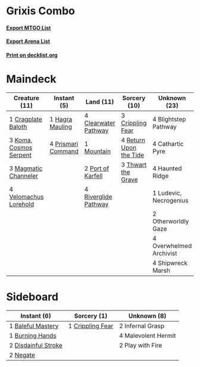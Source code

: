 # Grixis Combo

#### [Export MTGO List](../collection/Grixis%20Combo/Grixis%20Combo.txt)
#### [Export Arena List](../collection/Grixis%20Combo/Grixis%20Combo_arena.txt)
#### [Print on decklist.org](http://decklist.org/?deckmain=4%09Blightstep%20Pathway%0A4%09Cathartic%20Pyre%0A4%09Clearwater%20Pathway%0A1%09Cragplate%20Baloth%0A3%09Crippling%20Fear%0A1%09Hagra%20Mauling%0A4%09Haunted%20Ridge%0A3%09Koma,%20Cosmos%20Serpent%0A1%09Ludevic,%20Necrogenius%0A3%09Magmatic%20Channeler%0A1%09Mountain%0A2%09Otherworldly%20Gaze%0A4%09Overwhelmed%20Archivist%0A2%09Port%20of%20Karfell%0A4%09Prismari%20Command%0A4%09Return%20Upon%20the%20Tide%0A4%09Riverglide%20Pathway%0A4%09Shipwreck%20Marsh%0A3%09Thwart%20the%20Grave%0A4%09Velomachus%20Lorehold&deckside=1%09Baleful%20Mastery%0A1%09Burning%20Hands%0A1%09Crippling%20Fear%0A2%09Disdainful%20Stroke%0A2%09Infernal%20Grasp%0A4%09Malevolent%20Hermit%0A2%09Negate%0A2%09Play%20with%20Fire)
# Maindeck

|                                          Creature (11)                                          |                                         Instant (5)                                         |                                           Land (11)                                           |                                          Sorcery (10)                                           |     Unknown (23)      |
|-------------------------------------------------------------------------------------------------|---------------------------------------------------------------------------------------------|-----------------------------------------------------------------------------------------------|-------------------------------------------------------------------------------------------------|-----------------------|
|1 [Cragplate Baloth](http://gatherer.wizards.com/Pages/Card/Details.aspx?multiverseid=491829)    |1 [Hagra Mauling](http://gatherer.wizards.com/Pages/Card/Details.aspx?multiverseid=491741)   |4 [Clearwater Pathway](http://gatherer.wizards.com/Pages/Card/Details.aspx?multiverseid=491913)|3 [Crippling Fear](http://gatherer.wizards.com/Pages/Card/Details.aspx?multiverseid=503690)      |4 Blightstep Pathway   |
|3 [Koma, Cosmos Serpent](http://gatherer.wizards.com/Pages/Card/Details.aspx?multiverseid=503837)|4 [Prismari Command](http://gatherer.wizards.com/Pages/Card/Details.aspx?multiverseid=513706)|1 [Mountain](http://gatherer.wizards.com/Pages/Card/Details.aspx?multiverseid=439859)          |4 [Return Upon the Tide](http://gatherer.wizards.com/Pages/Card/Details.aspx?multiverseid=503715)|4 Cathartic Pyre       |
|3 [Magmatic Channeler](http://gatherer.wizards.com/Pages/Card/Details.aspx?multiverseid=491789)  |                                                                                             |2 [Port of Karfell](http://gatherer.wizards.com/Pages/Card/Details.aspx?multiverseid=503885)   |3 [Thwart the Grave](http://gatherer.wizards.com/Pages/Card/Details.aspx?multiverseid=491768)    |4 Haunted Ridge        |
|4 [Velomachus Lorehold](http://gatherer.wizards.com/Pages/Card/Details.aspx?multiverseid=513737) |                                                                                             |4 [Riverglide Pathway](http://gatherer.wizards.com/Pages/Card/Details.aspx?multiverseid=491920)|                                                                                                 |1 Ludevic, Necrogenius |
|                                                                                                 |                                                                                             |                                                                                               |                                                                                                 |2 Otherworldly Gaze    |
|                                                                                                 |                                                                                             |                                                                                               |                                                                                                 |4 Overwhelmed Archivist|
|                                                                                                 |                                                                                             |                                                                                               |                                                                                                 |4 Shipwreck Marsh      |


# Sideboard

|                                         Instant (6)                                          |                                        Sorcery (1)                                        |    Unknown (8)    |
|----------------------------------------------------------------------------------------------|-------------------------------------------------------------------------------------------|-------------------|
|1 [Baleful Mastery](http://gatherer.wizards.com/Pages/Card/Details.aspx?multiverseid=513541)  |1 [Crippling Fear](http://gatherer.wizards.com/Pages/Card/Details.aspx?multiverseid=503690)|2 Infernal Grasp   |
|1 [Burning Hands](http://gatherer.wizards.com/Pages/Card/Details.aspx?multiverseid=527422)    |                                                                                           |4 Malevolent Hermit|
|2 [Disdainful Stroke](http://gatherer.wizards.com/Pages/Card/Details.aspx?multiverseid=420705)|                                                                                           |2 Play with Fire   |
|2 [Negate](http://gatherer.wizards.com/Pages/Card/Details.aspx?multiverseid=423707)           |                                                                                           |                   |

